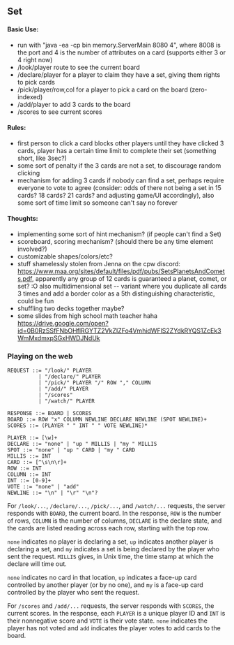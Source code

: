 ## Set
#### Basic Use:
- run with "java -ea -cp bin memory.ServerMain 8080 4", where 8008 is the port and 4 is the number of attributes on a card (supports either 3 or 4 right now)
- /look/player route to see the current board
- /declare/player for a player to claim they have a set, giving them rights to pick cards
- /pick/player/row,col for a player to pick a card on the board (zero-indexed)
- /add/player to add 3 cards to the board
- /scores to see current scores

#### Rules: 
- first person to click a card blocks other players until they have clicked 3 cards, player has a certain time limit to complete their set (something short, like 3sec?)
- some sort of penalty if the 3 cards are not a set, to discourage random clicking
- mechanism for adding 3 cards if nobody can find a set, perhaps require everyone to vote to agree (consider: odds of there not being a set in 15 cards? 18 cards? 21 cards? and adjusting game/UI accordingly), also some sort of time limit so someone can't say no forever

#### Thoughts:
- implementing some sort of hint mechanism? (if people can't find a Set)
- scoreboard, scoring mechanism? (should there be any time element involved?)
- customizable shapes/colors/etc?
- stuff shamelessly stolen from Jenna on the cpw discord: https://www.maa.org/sites/default/files/pdf/pubs/SetsPlanetsAndComets.pdf, apparently any group of 12 cards is guaranteed a planet, comet, or set? :O also multidimensional set -- variant where you duplicate all cards 3 times and add a border color as a 5th distinguishing characteristic, could be fun
- shuffling two decks together maybe?
- some slides from high school math teacher haha https://drive.google.com/open?id=0B0RzSSfFNbOHflRGYTZ2VkZIZFo4VmhidWFlS2ZYdkRYQS1ZcEk3WmMxdmxpSGxHWDJNdUk

### Playing on the web
```
REQUEST ::= "/look/" PLAYER
          | "/declare/" PLAYER
          | "/pick/" PLAYER "/" ROW "," COLUMN
          | "/add/" PLAYER
          | "/scores"
          | "/watch/" PLAYER

RESPONSE ::= BOARD | SCORES
BOARD ::= ROW "x" COLUMN NEWLINE DECLARE NEWLINE (SPOT NEWLINE)+
SCORES ::= (PLAYER " " INT " " VOTE NEWLINE)*

PLAYER ::= [\w]+
DECLARE ::= "none" | "up " MILLIS | "my " MILLIS
SPOT ::= "none" | "up " CARD | "my " CARD
MILLIS ::= INT
CARD ::= [^\s\n\r]+
ROW ::= INT
COLUMN ::= INT
INT ::= [0-9]+
VOTE ::= "none" | "add"
NEWLINE ::= "\n" | "\r" "\n"?
```

For `/look/...`, `/declare/...`, `/pick/...`, and `/watch/...` requests, the server responds with `BOARD`, the current board. In the response, `ROW` is the number of rows, `COLUMN` is the number of columns, `DECLARE` is the declare state, and the cards are listed reading across each row, starting with the top row.

`none` indicates no player is declaring a set, `up` indicates another player is declaring a set, and `my` indicates a set is being declared by the player who sent the request. `MILLIS` gives, in Unix time, the time stamp at which the declare will time out.

`none` indicates no card in that location, `up` indicates a face-up card controlled by another player (or by no one), and `my` is a face-up card controlled by the player who sent the request.

For `/scores` and `/add/...` requests, the server responds with `SCORES`, the current scores. In the response, each `PLAYER` is a unique player ID and `INT` is their nonnegative score and `VOTE` is their vote state. `none` indicates the player has not voted and `add` indicates the player votes to add cards to the board.